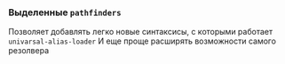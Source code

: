 ### Выделенные `pathfinders`
Позволяет добавлять легко новые синтаксисы, с которыми работает `univarsal-alias-loader`
И еще проще расширять возможности самого резолвера